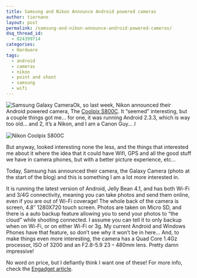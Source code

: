 ```yaml
---
title: Samsung and Nikon Announce Android powered cameras
author: tiernano
layout: post
permalink: /samsung-and-nikon-announce-android-powered-cameras/
dsq_thread_id:
  - 824399714
categories:
  - Hardware
tags:
  - android
  - cameras
  - nikon
  - point and shoot
  - samsung
  - wifi
---
```

![Samsung Galaxy Camera][1]Ok, so last week, Nikon announced their Android powered camera, The [Coolpix S800C][2]. It &#8220;seemed&#8221; interesting, but a couple things got me… for one, it was running Android 2.3.3, which is way too old… and 2, it&#8217;s a Nikon, and I am a Canon Guy… <span style="font-family: Wingdings;">J</span>

![Nikon Coolpix S800C][3]

But anyway, looked interesting none the less, and the things that interested me about it where the idea that it could have Wifi, GPS and all the good stuff we have in camera phones, but with a better picture experience, etc…

Today, Samsung has announced their camera, the Galaxy Camera (photo at the start of the blog) and this is something I am a lot more interested in.

It is running the latest version of Android, Jelly Bean 4.1, and has both Wi-Fi and 3/4G connectivity, meaning you can take photos and send them online, even if you are out of Wi-Fi coverage! The whole back of the camera is screen, 4.8&#8243; 1280X720 touch screen. Photos are taken on Micro SD, and there is a auto backup feature allowing you to send your photos to &#8220;the cloud&#8221; while shooting connected. I assume you can tell it to only backup when on Wi-Fi, or on either Wi-Fi or 3g. My current Android and Windows Phones have that feature, so don&#8217;t see why it won&#8217;t be in here… And, to make things even more interesting, the camera has a Quad Core 1.4Gz processor, ISO of 3200 and an F2.8-5.9 23 – 480mm lens. Pretty damn impressive!

No word on price, but I defiantly think I want one of these! For more info, check the [Engadget article][4].

 [1]: http://geekphotographer.com/wp-content/uploads/2012/08/083012_0752_SamsungandN1.jpg
 [2]: http://www.engadget.com/2012/08/22/nikon-coolpix-s800c-android-camera-pricing-ship-date-details/
 [3]: http://geekphotographer.com/wp-content/uploads/2012/08/083012_0752_SamsungandN2.jpg
 [4]: http://www.engadget.com/2012/08/29/samsung-ek-gc100-galaxy-camera-hands-on/